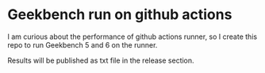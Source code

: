 # Geekbench run on github actions

I am curious about the performance of github actions runner, so I create this repo to run Geekbench 5 and 6 on the runner.

Results will be published as txt file in the release section.

